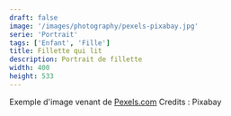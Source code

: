 ```yaml
---
draft: false
image: '/images/photography/pexels-pixabay.jpg'
serie: 'Portrait'
tags: ['Enfant', 'Fille']
title: Fillette qui lit
description: Portrait de fillette
width: 400
height: 533
---
```


Exemple d'image venant de [Pexels.com](http://www.pexels.com)
Credits : Pixabay
